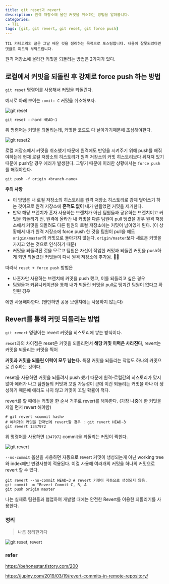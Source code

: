 ```yaml
---
title: git reset과 revert
description: 원격 저장소에 올린 커밋을 취소하는 방법을 알아봅니다.
categories:
 - TIL
tags: [git, git revert, git reset, git force push]
---
```


`TIL 카테고리의 글은 그날 배운 것을 정리하는 목적으로 포스팅합니다. 내용이 잘못되었다면 댓글로 피드백 부탁드립니다.`

원격 저장소에 올라간 커밋을 되돌리는 방법은 2가지가 있다.

## 로컬에서 커밋을 되돌린 후 강제로 force push 하는 방법

`git reset` 명령어를 사용해서 커밋을 되돌린다.

예시로 아래 보이는 `comit: C` 커밋을 취소해보자.

![git reset](https://postfiles.pstatic.net/MjAxOTA5MjNfNDMg/MDAxNTY5MjQ3MjAwMzU4.8qF-CdRDKwWw08MqDWyEHpYezFuiYLRmXkrN8UabU1og.dJnXjbDM4BPpYNB1V1AMfO-044j4fqYbLbWab18LIBog.PNG.leeyejin0307/%EC%8A%A4%ED%81%AC%EB%A6%B0%EC%83%B7_2019-09-23_%EC%98%A4%ED%9B%84_10.12.36.png?type=w966)

```
git reset --hard HEAD~1
```

위 명령어는 커밋을 되돌리는데, 커밋한 코드도 다 날아가기때문에 조심해야한다.

![git reset2](https://postfiles.pstatic.net/MjAxOTA5MjNfMTI1/MDAxNTY5MjQ3MjAwMzYy.V8r5A6kjrtBan6DN0bvMaoWifQGXIn2JRe_uljvVswog.vWj4zZ_KFowJKamPjgsSwEHkhktzzXNTmBlstx1qqu8g.PNG.leeyejin0307/%EC%8A%A4%ED%81%AC%EB%A6%B0%EC%83%B7_2019-09-23_%EC%98%A4%ED%9B%84_10.13.19.png?type=w966)

로컬 저장소에서 커밋을 취소했기 때문에 원격에도 반영을 시켜주기 위해 push를 해줘야하는데 현재 로컬 저장소의 히스토리가 원격 저장소의 커밋 히스토리보다 뒤쳐져 있기 때문에 push할 경우 에러가 발생한다. 그렇기 때문에 이러한 상황에서는 `force push`를 해줘야한다.

```
git push -f origin <branch-name>
```

**주의 사항**

- 이 방법은 내 로컬 저장소의 히스토리를 원격 저장소 히스토리로 강제 덮어쓰기 하는 것이므로 원격 저장소에 **흔적도 없이** 내가 만들었던 커밋을 제거한다. 
- 만약 해당 브랜치가 혼자 사용하는 브랜치가 아닌 팀원들과 공유하는 브랜치이고 커밋을 되돌리기 전, 원격에 올라간 내 커밋을 다른 팀원이 pull 땡겼을 경우 원격 저장소에서 커밋을 되돌려도 다른 팀원의 로컬 저장소에는 커밋이 남아있게 된다. (이 상황에서 내가 원격 저장소에 force push 한 것을 팀원이 pull을 해도 `origin/master`의 커밋으로 돌아가지 않는다. `origin/master`보다 새로운 커밋을 가지고 있는 것으로 인식하기 때문)
- 커밋을 되돌려진 것을 모르고 팀원은 자신이 작업한 커밋과 되돌린 커밋을 push하게 되면 되돌렸던 커밋들이 다시 원격 저장소에 추가됨. 🤦‍♀

따라서 `reset + force push` 방법은 

- 나혼자만 사용하는 브랜치에 커밋을 push 했고, 이를 되돌리고 싶은 경우
- 팀원들과 커뮤니케이션을 통해 내가 되돌린 커밋을 pull로 땡겨간 팀원이 없다고 확인된 경우

에만 사용해야한다. (왠만하면 공용 브랜치에는 사용하지 않는다)



## Revert를 통해 커밋 되돌리는 방법

`git revert` 명령어는 revert 커밋을 히스토리에 쌓는 방식이다.

`reset`과의 차이점은 reset은 커밋을 되돌리면서 **해당 커밋 이력은 사라진다**, revert는 커밋을 되돌리는 커밋을 찍어 

**커밋과 커밋을 되돌린 이력이 모두 남는다.** 특정 커밋을 되돌리는 작업도 하나의 커밋으로 간주하는 것이다. 

reset을 사용하면 커밋을 되돌려서 push 했기 때문에 원격-로컬간의 히스토리가 맞지 않아 에러가 나고 팀원들의 커밋과 꼬일 가능성이 큰데 이건 되돌리는 커밋을 하나 더 생성하기 때문에 에러도 나지 않고 커밋이 꼬일 확률이 적다.

revert를 할 때에는 커밋을 한 순서 거꾸로 revert를 해야한다. (가장 나중에 한 커밋을 제일 먼저 revert 해야함)

```
# git revert <commit hash>
# 여러개의 커밋을 한꺼번에 revert할 경우 : git revert HEAD~3
git revert 1347972
```

위 명령어를 사용하면 `1347972` commit을 되돌리는 커밋이 찍힌다. 

![git revert](https://postfiles.pstatic.net/MjAxOTA5MjNfMjMz/MDAxNTY5MjQ3MDg4NTc0._7jUEOdirIlEw3IdM-dvfHbIUQ_tG8NG1sm2sijhRQUg.L-ZRGBAO0LCenmCZNiaResVOv6Bwwi0PY5mTQOytfPgg.PNG.leeyejin0307/%EC%8A%A4%ED%81%AC%EB%A6%B0%EC%83%B7_2019-09-23_%EC%98%A4%ED%9B%84_10.27.39.png?type=w966)

`--no-commit` 옵션을 사용하면 자동으로 revert 커밋이 생성되는게 아닌 working tree와 index에만 변경사항이 적용된다. 이걸 사용해 여러개의 커밋을 하나의 커밋으로 revert 할 수 있다.

```
git revert --no-commit HEAD~3 # revert 커밋이 자동으로 생성되지 않음.
git commit -m "Revert Commit C, B, A
git push origin master
```

나는 실제로 팀원들과 협업하여 개발할 때에는 안전한 Revert를 이용한 되돌리기를 사용한다.



### 정리 

> 나름 정리한거다 

![git reset, revert](https://postfiles.pstatic.net/MjAxOTA5MjNfMTUy/MDAxNTY5MjQ3MDQyNzQy.OasmGCoSRRAc0XAePbjIqmvqTLK1MQtMI0vtmMG6aaQg.JXh0-vM8lBx7oy5wjxmXSlNKkonSK0h-lQD1drQ3Y-Ug.JPEG.leeyejin0307/IMG_6232.jpg?type=w966)



### refer

https://behonestar.tistory.com/200

https://jupiny.com/2019/03/19/revert-commits-in-remote-repository/